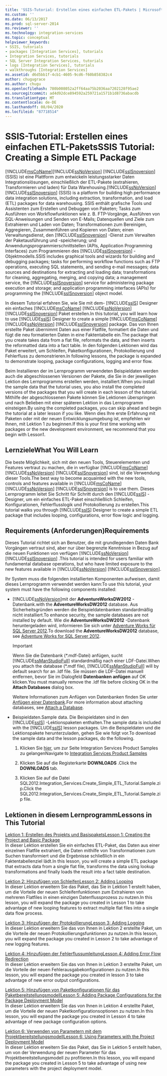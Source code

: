 ```yaml
---
title: 'SSIS-Tutorial: Erstellen eines einfachen ETL-Pakets | Microsoft-Dokumentation'
ms.custom: ''
ms.date: 06/13/2017
ms.prod: sql-server-2014
ms.reviewer: ''
ms.technology: integration-services
ms.topic: conceptual
helpviewer_keywords:
- SSIS, tutorials
- packages [Integration Services], tutorials
- Integration Services, tutorials
- SQL Server Integration Services, tutorials
- logs [Integration Services], tutorials
- walkthroughs [Integration Services]
ms.assetid: d6d5bb1f-4cb1-4605-9cd6-f60b858382c4
author: chugugrace
ms.author: chugu
ms.openlocfilehash: 780b008052a2ff64aa75b2036aa7202128f95ae2
ms.sourcegitcommit: ad4d92dce894592a259721a1571b1d8736abacdb
ms.translationtype: MT
ms.contentlocale: de-DE
ms.lasthandoff: 08/04/2020
ms.locfileid: "87718514"
---
```

# <a name="ssis-tutorial-creating-a-simple-etl-package"></a><span data-ttu-id="7ce0f-102">SSIS-Tutorial: Erstellen eines einfachen ETL-Pakets</span><span class="sxs-lookup"><span data-stu-id="7ce0f-102">SSIS Tutorial: Creating a Simple ETL Package</span></span>
  [!INCLUDE[msCoName](../includes/msconame-md.md)]<span data-ttu-id="7ce0f-103">[!INCLUDE[ssNoVersion](../includes/ssnoversion-md.md)] [!INCLUDE[ssISnoversion](../includes/ssisnoversion-md.md)] (SSIS) ist eine Plattform zum entwickeln leistungsstarker Daten Integrationslösungen, einschließlich der ETL-Pakete (extrahieren, Transformieren und laden) für Data Warehousing.</span><span class="sxs-lookup"><span data-stu-id="7ce0f-103">[!INCLUDE[ssNoVersion](../includes/ssnoversion-md.md)] [!INCLUDE[ssISnoversion](../includes/ssisnoversion-md.md)] (SSIS) is a platform for building high performance data integration solutions, including extraction, transformation, and load (ETL) packages for data warehousing.</span></span> <span data-ttu-id="7ce0f-104">SSIS enthält grafische Tools und Assistenten zum Erstellen und Debuggen von Paketen; Tasks zum Ausführen von Workflowfunktionen wie z. B. FTP-Vorgänge, Ausführen von SQL-Anweisungen und Senden von E-Mails; Datenquellen und Ziele zum Extrahieren und Laden von Daten; Transformationen zum Bereinigen, Aggregieren, Zusammenführen und Kopieren von Daten; einen Verwaltungsdienst, den [!INCLUDE[ssISnoversion](../includes/ssisnoversion-md.md)] -Dienst zum Verwalten der Paketausführung und -speicherung; und Anwendungsprogrammierschnittstellen (APIs, Application Programming Interfaces) zum Programmieren des [!INCLUDE[ssISnoversion](../includes/ssisnoversion-md.md)] -Objektmodells.</span><span class="sxs-lookup"><span data-stu-id="7ce0f-104">SSIS includes graphical tools and wizards for building and debugging packages; tasks for performing workflow functions such as FTP operations, executing SQL statements, and sending e-mail messages; data sources and destinations for extracting and loading data; transformations for cleaning, aggregating, merging, and copying data; a management service, the [!INCLUDE[ssISnoversion](../includes/ssisnoversion-md.md)] service for administering package execution and storage; and application programming interfaces (APIs) for programming the [!INCLUDE[ssISnoversion](../includes/ssisnoversion-md.md)] object model.</span></span>  
  
 <span data-ttu-id="7ce0f-105">In diesem Tutorial erfahren Sie, wie Sie mit dem- [!INCLUDE[ssIS](../includes/ssis-md.md)] Designer ein einfaches [!INCLUDE[msCoName](../includes/msconame-md.md)] [!INCLUDE[ssNoVersion](../includes/ssnoversion-md.md)] [!INCLUDE[ssISnoversion](../includes/ssisnoversion-md.md)] Paket erstellen.</span><span class="sxs-lookup"><span data-stu-id="7ce0f-105">In this tutorial, you will learn how to use [!INCLUDE[ssIS](../includes/ssis-md.md)] Designer to create a simple [!INCLUDE[msCoName](../includes/msconame-md.md)] [!INCLUDE[ssNoVersion](../includes/ssnoversion-md.md)] [!INCLUDE[ssISnoversion](../includes/ssisnoversion-md.md)] package.</span></span> <span data-ttu-id="7ce0f-106">Das von Ihnen erstellte Paket übernimmt Daten aus einer Flatfile, formatiert die Daten und fügt die neu formatierten Daten in eine Faktentabelle ein.</span><span class="sxs-lookup"><span data-stu-id="7ce0f-106">The package that you create takes data from a flat file, reformats the data, and then inserts the reformatted data into a fact table.</span></span> <span data-ttu-id="7ce0f-107">In den folgenden Lektionen wird das Paket erweitert, um Schleifen, Paketkonfigurationen, Protokollierung und Fehlerfluss zu demonstrieren.</span><span class="sxs-lookup"><span data-stu-id="7ce0f-107">In following lessons, the package is expanded to demonstrate looping, package configurations, logging and error flow.</span></span>  
  
 <span data-ttu-id="7ce0f-108">Beim Installieren der im Lernprogramm verwendeten Beispieldaten werden auch die abgeschlossenen Versionen der Pakete, die Sie in der jeweiligen Lektion des Lernprogramms erstellen werden, installiert.</span><span class="sxs-lookup"><span data-stu-id="7ce0f-108">When you install the sample data that the tutorial uses, you also install the completed versions of the packages that you will create in each lesson of the tutorial.</span></span> <span data-ttu-id="7ce0f-109">Mithilfe der abgeschlossenen Pakete können Sie Lektionen überspringen und nach Belieben mit einer späteren Lektion in das Lernprogramm einsteigen.</span><span class="sxs-lookup"><span data-stu-id="7ce0f-109">By using the completed packages, you can skip ahead and begin the tutorial at a later lesson if you like.</span></span> <span data-ttu-id="7ce0f-110">Wenn dies Ihre erste Erfahrung mit Paketen oder mit der neuen Entwicklungsumgebung ist, empfehlen wir Ihnen, mit Lektion 1 zu beginnen.</span><span class="sxs-lookup"><span data-stu-id="7ce0f-110">If this is your first time working with packages or the new development environment, we recommend that you begin with Lesson1.</span></span>  
  
## <a name="what-you-will-learn"></a><span data-ttu-id="7ce0f-111">Lernziele</span><span class="sxs-lookup"><span data-stu-id="7ce0f-111">What You Will Learn</span></span>  
 <span data-ttu-id="7ce0f-112">Die beste Möglichkeit, sich mit den neuen Tools, Steuerelementen und Features vertraut zu machen, die in verfügbar [!INCLUDE[msCoName](../includes/msconame-md.md)] [!INCLUDE[ssNoVersion](../includes/ssnoversion-md.md)] [!INCLUDE[ssISnoversion](../includes/ssisnoversion-md.md)] sind, ist die Verwendung dieser Tools.</span><span class="sxs-lookup"><span data-stu-id="7ce0f-112">The best way to become acquainted with the new tools, controls and features available in [!INCLUDE[msCoName](../includes/msconame-md.md)] [!INCLUDE[ssNoVersion](../includes/ssnoversion-md.md)] [!INCLUDE[ssISnoversion](../includes/ssisnoversion-md.md)] is to use them.</span></span> <span data-ttu-id="7ce0f-113">Dieses Lernprogramm leitet Sie Schritt für Schritt durch den [!INCLUDE[ssIS](../includes/ssis-md.md)] -Designer, um ein einfaches ETL-Paket einschließlich Schleifen, Konfigurationen, Fehlerflusslogik und Protokollierung zu erstellen.</span><span class="sxs-lookup"><span data-stu-id="7ce0f-113">This tutorial walks you through [!INCLUDE[ssIS](../includes/ssis-md.md)] Designer to create a simple ETL package that includes looping, configurations, error flow logic and logging.</span></span>  
  
## <a name="requirements"></a><span data-ttu-id="7ce0f-114">Requirements (Anforderungen)</span><span class="sxs-lookup"><span data-stu-id="7ce0f-114">Requirements</span></span>  
 <span data-ttu-id="7ce0f-115">Dieses Tutorial richtet sich an Benutzer, die mit grundlegenden Daten Bank Vorgängen vertraut sind, aber nur über begrenzte Kenntnisse in Bezug auf die neuen Funktionen von verfügen [!INCLUDE[ssNoVersion](../includes/ssnoversion-md.md)] [!INCLUDE[ssISnoversion](../includes/ssisnoversion-md.md)] .</span><span class="sxs-lookup"><span data-stu-id="7ce0f-115">This tutorial is intended for users familiar with fundamental database operations, but who have limited exposure to the new features available in [!INCLUDE[ssNoVersion](../includes/ssnoversion-md.md)] [!INCLUDE[ssISnoversion](../includes/ssisnoversion-md.md)].</span></span>  
  
 <span data-ttu-id="7ce0f-116">Ihr System muss die folgenden installierten Komponenten aufweisen, damit dieses Lernprogramm verwendet werden kann:</span><span class="sxs-lookup"><span data-stu-id="7ce0f-116">To use this tutorial, your system must have the following components installed:</span></span>  
  
-   [!INCLUDE[ssNoVersion](../includes/ssnoversion-md.md)]<span data-ttu-id="7ce0f-117">mit der **AdventureWorksDW2012** -Datenbank.</span><span class="sxs-lookup"><span data-stu-id="7ce0f-117">with the **AdventureWorksDW2012** database.</span></span> <span data-ttu-id="7ce0f-118">Aus Sicherheitsgründen werden die Beispieldatenbanken standardmäßig nicht installiert.</span><span class="sxs-lookup"><span data-stu-id="7ce0f-118">To enhance security, the sample databases are not installed by default.</span></span> <span data-ttu-id="7ce0f-119">Wie die **AdventureWorksDW2012** -Datenbank heruntergeladen wird, informieren Sie sich unter [Adventure Works für SQL Server 2012](https://go.microsoft.com/fwlink/?LinkId=275026).</span><span class="sxs-lookup"><span data-stu-id="7ce0f-119">To download the **AdventureWorksDW2012** database, see [Adventure Works for SQL Server 2012](https://go.microsoft.com/fwlink/?LinkId=275026).</span></span>  
  
    > [!IMPORTANT]  
    >  <span data-ttu-id="7ce0f-120">Wenn Sie die Datenbank (\*.mdf-Datei) anfügen, sucht [!INCLUDE[ssManStudioFull](../includes/ssmanstudiofull-md.md)] standardmäßig nach einer LDF-Datei.</span><span class="sxs-lookup"><span data-stu-id="7ce0f-120">When you attach the database (\*.mdf file), [!INCLUDE[ssManStudioFull](../includes/ssmanstudiofull-md.md)] will by default search for an .ldf file.</span></span> <span data-ttu-id="7ce0f-121">Sie müssen die LDF-Datei manuell entfernen, bevor Sie im Dialogfeld **Datenbanken anfügen** auf OK klicken.</span><span class="sxs-lookup"><span data-stu-id="7ce0f-121">You must manually remove the .ldf file before clicking OK in the **Attach Databases** dialog box.</span></span>  
    >   
    >  <span data-ttu-id="7ce0f-122">Weitere Informationen zum Anfügen von Datenbanken finden Sie unter [Anfügen einer Datenbank](../relational-databases/databases/attach-a-database.md).</span><span class="sxs-lookup"><span data-stu-id="7ce0f-122">For more information about attaching databases, see [Attach a Database](../relational-databases/databases/attach-a-database.md).</span></span>  
  
-   <span data-ttu-id="7ce0f-123">Beispieldaten.</span><span class="sxs-lookup"><span data-stu-id="7ce0f-123">Sample data.</span></span> <span data-ttu-id="7ce0f-124">Die Beispieldaten sind in den [!INCLUDE[ssIS](../includes/ssis-md.md)] -Lektionspaketen enthalten.</span><span class="sxs-lookup"><span data-stu-id="7ce0f-124">The sample data is included with the [!INCLUDE[ssIS](../includes/ssis-md.md)] lesson packages.</span></span> <span data-ttu-id="7ce0f-125">Um die Beispieldaten und die Lektionspakete herunterzuladen, gehen Sie wie folgt vor.</span><span class="sxs-lookup"><span data-stu-id="7ce0f-125">To download the sample data and the lesson packages, do the following.</span></span>  
  
    1.  <span data-ttu-id="7ce0f-126">Klicken Sie [hier](https://go.microsoft.com/fwlink/?LinkId=275027), um zur Seite Integration Services Product Samples zu gelangen</span><span class="sxs-lookup"><span data-stu-id="7ce0f-126">Navigate to [Integration Services Product Samples](https://go.microsoft.com/fwlink/?LinkId=275027)</span></span>  
  
    2.  <span data-ttu-id="7ce0f-127">Klicken Sie auf die Registerkarte **DOWNLOADS** .</span><span class="sxs-lookup"><span data-stu-id="7ce0f-127">Click the **DOWNLOADS** tab.</span></span>  
  
    3.  <span data-ttu-id="7ce0f-128">Klicken Sie auf die Datei SQL2012.Integration_Services.Create_Simple_ETL_Tutorial.Sample.zip.</span><span class="sxs-lookup"><span data-stu-id="7ce0f-128">Click the SQL2012.Integration_Services.Create_Simple_ETL_Tutorial.Sample.zip file.</span></span>  
  
## <a name="lessons-in-this-tutorial"></a><span data-ttu-id="7ce0f-129">Lektionen in diesem Lernprogramm</span><span class="sxs-lookup"><span data-stu-id="7ce0f-129">Lessons in This Tutorial</span></span>  
 [<span data-ttu-id="7ce0f-130">Lektion 1: Erstellen des Projekts und Basispakets</span><span class="sxs-lookup"><span data-stu-id="7ce0f-130">Lesson 1: Creating the Project and Basic Package</span></span>](lesson-1-create-a-project-and-basic-package-with-ssis.md)  
 <span data-ttu-id="7ce0f-131">In dieser Lektion erstellen Sie ein einfaches ETL-Paket, das Daten aus einer einzelnen Flatfile extrahiert, die Daten mithilfe von Transformationen zum Suchen transformiert und die Ergebnisse schließlich in ein Faktentabellenziel lädt.</span><span class="sxs-lookup"><span data-stu-id="7ce0f-131">In this lesson, you will create a simple ETL package that extracts data from a single flat file, transforms the data using lookup transformations and finally loads the result into a fact table destination.</span></span>  
  
 [<span data-ttu-id="7ce0f-132">Lektion 2: Hinzufügen von Schleifen</span><span class="sxs-lookup"><span data-stu-id="7ce0f-132">Lesson 2: Adding Looping</span></span>](lesson-2-adding-looping-with-ssis.md)  
 <span data-ttu-id="7ce0f-133">In dieser Lektion erweitern Sie das Paket, das Sie in Lektion 1 erstellt haben, um die Vorteile der neuen Schleifenfunktionen zum Extrahieren von mehreren Flatfiles in einen einzigen Datenflussprozess zu nutzen.</span><span class="sxs-lookup"><span data-stu-id="7ce0f-133">In this lesson, you will expand the package you created in Lesson 1 to take advantage of new looping features to extract multiple flat files into a single data flow process.</span></span>  
  
 [<span data-ttu-id="7ce0f-134">Lektion 3: Hinzufügen der Protokollierung</span><span class="sxs-lookup"><span data-stu-id="7ce0f-134">Lesson 3: Adding Logging</span></span>](lesson-3-add-logging-with-ssis.md)  
 <span data-ttu-id="7ce0f-135">In dieser Lektion erweitern Sie das von Ihnen in Lektion 2 erstellte Paket, um die Vorteile der neuen Protokollierungsfunktionen zu nutzen.</span><span class="sxs-lookup"><span data-stu-id="7ce0f-135">In this lesson, you will expand the package you created in Lesson 2 to take advantage of new logging features.</span></span>  
  
 [<span data-ttu-id="7ce0f-136">Lektion 4: Hinzufügen der Fehlerflussumleitung</span><span class="sxs-lookup"><span data-stu-id="7ce0f-136">Lesson 4: Adding Error Flow Redirection</span></span>](lesson-4-add-error-flow-redirection-with-ssis.md)  
 <span data-ttu-id="7ce0f-137">In dieser Lektion erweitern Sie das von Ihnen in Lektion 3 erstellte Paket, um die Vorteile der neuen Fehlerausgabekonfigurationen zu nutzen.</span><span class="sxs-lookup"><span data-stu-id="7ce0f-137">In this lesson, you will expand the package you created in lesson 3 to take advantage of new error output configurations.</span></span>  
  
 [<span data-ttu-id="7ce0f-138">Lektion 5: Hinzufügen von Paketkonfigurationen für das Paketbereitstellungsmodell</span><span class="sxs-lookup"><span data-stu-id="7ce0f-138">Lesson 5: Adding Package Configurations for the Package Deployment Model</span></span>](lesson-5-add-ssis-package-configurations-for-the-package-deployment-model.md)  
 <span data-ttu-id="7ce0f-139">In dieser Lektion erweitern Sie das von Ihnen in Lektion 4 erstellte Paket, um die Vorteile der neuen Paketkonfigurationsoptionen zu nutzen.</span><span class="sxs-lookup"><span data-stu-id="7ce0f-139">In this lesson, you will expand the package you created in Lesson 4 to take advantage of new package configuration options.</span></span>  
  
 [<span data-ttu-id="7ce0f-140">Lektion 6: Verwenden von Parametern mit dem Projektbereitstellungsmodell</span><span class="sxs-lookup"><span data-stu-id="7ce0f-140">Lesson 6: Using Parameters with the Project Deployment Model</span></span>](lesson-6-using-parameters-with-the-project-deployment-model-in-ssis.md)  
 <span data-ttu-id="7ce0f-141">In dieser Lektion erweitern Sie das Paket, das Sie in Lektion 5 erstellt haben, um von der Verwendung der neuen Parameter für das Projektbereitstellungsmodell zu profitieren.</span><span class="sxs-lookup"><span data-stu-id="7ce0f-141">In this lesson, you will expand the package you created in Lesson 5 to take advantage of using new parameters with the project deployment model.</span></span>  
  
  

